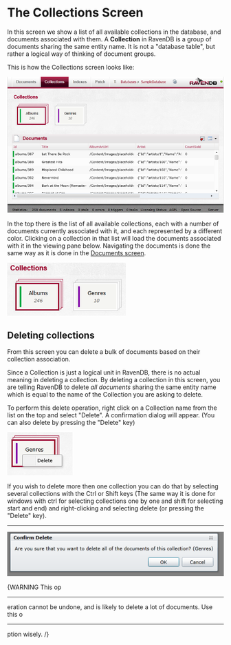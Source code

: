 # The Collections Screen

In this screen we show a list of all available collections in the database, and documents associated with them. A **Collection** in RavenDB is a group of documents sharing the same entity name. It is not a "database table", but rather a logical way of thinking of document groups.

This is how the Collections screen looks like:

![Figure 1: The Collections screen](Images/studio_collections_1.PNG)

In the top there is the list of all available collections, each with a number of documents currently associated with it, and each represented by a different color. Clicking on a collection in that list will load the documents associated with it in the viewing pane below. Navigating the documents is done the same way as it is done in the [Documents screen](documents).

![Figure 2: The list of available collection](Images/studio_collections_2.PNG)

## Deleting collections

From this screen you can delete a bulk of documents based on their collection association.

Since a Collection is just a logical unit in RavenDB, there is no actual meaning in deleting a collection. By deleting a collection in this screen, you are telling RavenDB to delete _all documents_ sharing the same entity name which is equal to the name of the Collection you are asking to delete.

To perform this delete operation, right click on a Collection name from the list on the top and select "Delete". A confirmation dialog will appear. (You can also delete by pressing the "Delete" key)

![Figure 3: Deleting a collection](Images/studio_collections_3.PNG)

If you wish to delete more then one collection you can do that by selecting several collections with the Ctrl or Shift keys (The same way it is done for windows with ctrl for selecting collections one by one and shift for selecting start and end) and right-clicking and selecting delete (or pressing the "Delete" key).

----------

![](Images/studio_collections_4.PNG)

{WARNING This op

----------
eration cannot be undone, and is likely to delete a lot of documents. Use this o

----------
ption wisely. /}
